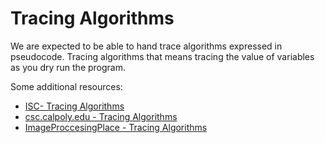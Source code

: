 # Tracing Algorithms
We are expected to be able to hand trace algorithms expressed in pseudocode. Tracing algorithms that means tracing the value of variables as you dry run the program.

Some additional resources:
* [ISC- Tracing Algorithms](https://isaaccomputerscience.org/concepts/prog_pas_tracing?topic=program_design)
* [csc.calpoly.edu - Tracing Algorithms](http://users.csc.calpoly.edu/~jdalbey/309/Lectures/algorithmTrace.html)
* [ImageProccesingPlace - Tracing Algorithms](http://www.imageprocessingplace.com/downloads_V3/root_downloads/tutorials/contour_tracing_Abeer_George_Ghuneim/square.html)